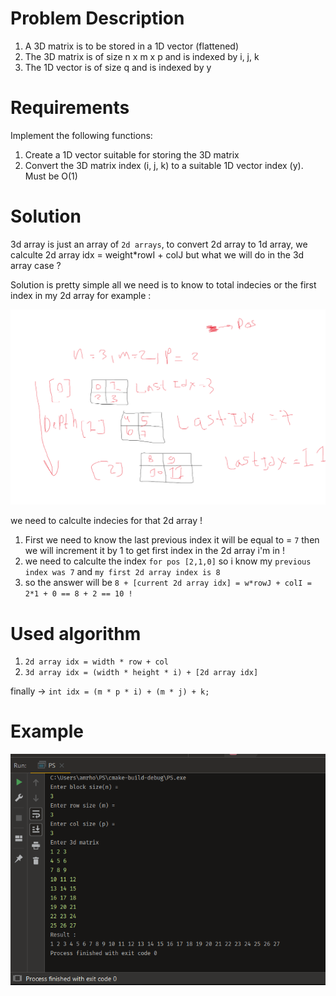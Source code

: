 # Problem Description
1. A 3D matrix is to be stored in a 1D vector (flattened)
2. The 3D matrix is of size n x m x p and is indexed by i, j, k
3. The 1D vector is of size q and is indexed by y
# Requirements
Implement the following functions:
1. Create a 1D vector suitable for storing the 3D matrix
2. Convert the 3D matrix index (i, j, k) to a suitable 1D vector index (y). Must be O(1)

# Solution 
3d array is just an array of `2d arrays`, to convert 2d array to 1d array, we calculte 2d array idx = weight*rowI + colJ
but what we will do in the 3d array case ? 

Solution is pretty simple all we need is to know to total indecies or the first index in my 2d array for example :

![Whiteboard](https://github.com/amrhossamdev/Matrix-Flatten/blob/main/whiteboard.png)

we need to calculte indecies for that 2d array ! 
1. First we need to know the last previous index it will be equal to = `7` then we will increment it by 1 to get first index in the 2d array i'm in !
2. we need to calculte the index `for pos [2,1,0]` so i know my `previous index was 7` and `my first 2d array index is 8` 
3. so the answer will be `8 + [current 2d array idx] = w*rowJ + colI = 2*1 + 0 == 8 + 2 == 10 !` 

# Used algorithm

1. `2d array idx = width * row + col`
2. `3d array idx = (width * height * i) + [2d array idx]`

finally -> `int idx = (m * p * i) + (m * j) + k;`

# Example 
![Whiteboard](https://github.com/amrhossamdev/Matrix-Flatten/blob/main/result.png)


